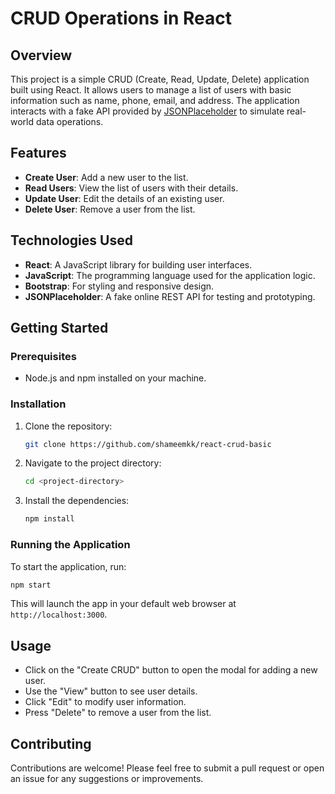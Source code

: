 # CRUD Operations in React

## Overview
This project is a simple CRUD (Create, Read, Update, Delete) application built using React. It allows users to manage a list of users with basic information such as name, phone, email, and address. The application interacts with a fake API provided by [JSONPlaceholder](https://jsonplaceholder.typicode.com/) to simulate real-world data operations.

## Features
- **Create User**: Add a new user to the list.
- **Read Users**: View the list of users with their details.
- **Update User**: Edit the details of an existing user.
- **Delete User**: Remove a user from the list.

## Technologies Used
- **React**: A JavaScript library for building user interfaces.
- **JavaScript**: The programming language used for the application logic.
- **Bootstrap**: For styling and responsive design.
- **JSONPlaceholder**: A fake online REST API for testing and prototyping.

## Getting Started

### Prerequisites
- Node.js and npm installed on your machine.

### Installation
1. Clone the repository:
   ```bash
   git clone https://github.com/shameemkk/react-crud-basic
   ```
2. Navigate to the project directory:
   ```bash
   cd <project-directory>
   ```
3. Install the dependencies:
   ```bash
   npm install
   ```

### Running the Application
To start the application, run:

```bash
npm start
```

This will launch the app in your default web browser at `http://localhost:3000`.

## Usage
- Click on the "Create CRUD" button to open the modal for adding a new user.
- Use the "View" button to see user details.
- Click "Edit" to modify user information.
- Press "Delete" to remove a user from the list.

## Contributing
Contributions are welcome! Please feel free to submit a pull request or open an issue for any suggestions or improvements.

